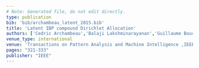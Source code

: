```yaml
---
# Note: Generated file, do not edit directly.
type: publication
bib: 'bib/archambeau_latent_2015.bib'
title: 'Latent IBP compound Dirichlet Allocation'
authors: ['Cedric Archambeau','Balaji Lakshminarayanan','Guillaume Bouchard']
venue_type: international
venue: 'Transactions on Pattern Analysis and Machine Intelligence ,IEEE ,pp. 321-333'
pages: "321-333"
publisher: "IEEE"
---
```


